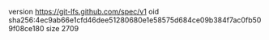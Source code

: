 version https://git-lfs.github.com/spec/v1
oid sha256:4ec9ab66e1cfd46dee51280680e1e58575d684ce09b384f7ac0fb509f08ce180
size 2709
